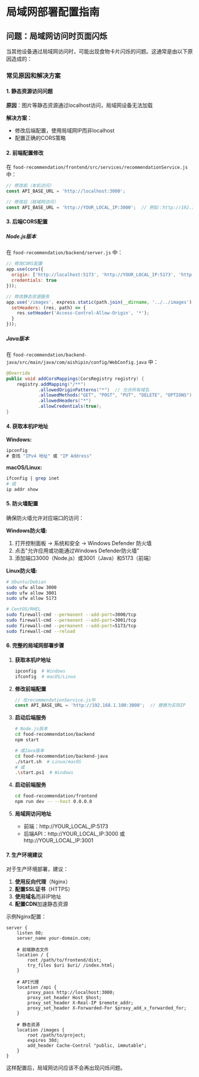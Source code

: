 # 局域网部署配置指南

## 问题：局域网访问时页面闪烁

当其他设备通过局域网访问时，可能出现食物卡片闪烁的问题。这通常是由以下原因造成的：

### 常见原因和解决方案

#### 1. 静态资源访问问题

**原因**：图片等静态资源通过localhost访问，局域网设备无法加载

**解决方案**：
- 修改后端配置，使用局域网IP而非localhost
- 配置正确的CORS策略

#### 2. 前端配置修改

在 `food-recommendation/frontend/src/services/recommendationService.js` 中：

```javascript
// 修改前（本机访问）
const API_BASE_URL = 'http://localhost:3000';

// 修改后（局域网访问）
const API_BASE_URL = 'http://YOUR_LOCAL_IP:3000';  // 例如：http://192.168.1.100:3000
```

#### 3. 后端CORS配置

##### Node.js版本
在 `food-recommendation/backend/server.js` 中：

```javascript
// 修改CORS配置
app.use(cors({
  origin: ['http://localhost:5173', 'http://YOUR_LOCAL_IP:5173', 'http://192.168.1.*'],
  credentials: true
}));

// 修改静态资源服务
app.use('/images', express.static(path.join(__dirname, '../../images'), {
  setHeaders: (res, path) => {
    res.setHeader('Access-Control-Allow-Origin', '*');
  }
}));
```

##### Java版本
在 `food-recommendation/backend-java/src/main/java/com/aishipin/config/WebConfig.java` 中：

```java
@Override
public void addCorsMappings(CorsRegistry registry) {
    registry.addMapping("/**")
            .allowedOriginPatterns("*")  // 允许所有域名
            .allowedMethods("GET", "POST", "PUT", "DELETE", "OPTIONS")
            .allowedHeaders("*")
            .allowCredentials(true);
}
```

#### 4. 获取本机IP地址

**Windows:**
```cmd
ipconfig
# 查找 "IPv4 地址" 或 "IP Address"
```

**macOS/Linux:**
```bash
ifconfig | grep inet
# 或
ip addr show
```

#### 5. 防火墙配置

确保防火墙允许对应端口的访问：

**Windows防火墙:**
1. 打开控制面板 → 系统和安全 → Windows Defender 防火墙
2. 点击"允许应用或功能通过Windows Defender防火墙"
3. 添加端口3000（Node.js）或3001（Java）和5173（前端）

**Linux防火墙:**
```bash
# Ubuntu/Debian
sudo ufw allow 3000
sudo ufw allow 3001
sudo ufw allow 5173

# CentOS/RHEL
sudo firewall-cmd --permanent --add-port=3000/tcp
sudo firewall-cmd --permanent --add-port=3001/tcp
sudo firewall-cmd --permanent --add-port=5173/tcp
sudo firewall-cmd --reload
```

#### 6. 完整的局域网部署步骤

1. **获取本机IP地址**
   ```bash
   ipconfig  # Windows
   ifconfig  # macOS/Linux
   ```

2. **修改前端配置**
   ```javascript
   // 在recommendationService.js中
   const API_BASE_URL = 'http://192.168.1.100:3000';  // 替换为实际IP
   ```

3. **启动后端服务**
   ```bash
   # Node.js版本
   cd food-recommendation/backend
   npm start
   
   # 或Java版本
   cd food-recommendation/backend-java
   ./start.sh  # Linux/macOS
   # 或
   .\start.ps1  # Windows
   ```

4. **启动前端服务**
   ```bash
   cd food-recommendation/frontend
   npm run dev -- --host 0.0.0.0
   ```

5. **局域网访问地址**
   - 前端：http://YOUR_LOCAL_IP:5173
   - 后端API：http://YOUR_LOCAL_IP:3000 或 http://YOUR_LOCAL_IP:3001

#### 7. 生产环境建议

对于生产环境部署，建议：

1. **使用反向代理**（Nginx）
2. **配置SSL证书**（HTTPS）
3. **使用域名**而非IP地址
4. **配置CDN**加速静态资源

示例Nginx配置：
```nginx
server {
    listen 80;
    server_name your-domain.com;
    
    # 前端静态文件
    location / {
        root /path/to/frontend/dist;
        try_files $uri $uri/ /index.html;
    }
    
    # API代理
    location /api {
        proxy_pass http://localhost:3000;
        proxy_set_header Host $host;
        proxy_set_header X-Real-IP $remote_addr;
        proxy_set_header X-Forwarded-For $proxy_add_x_forwarded_for;
    }
    
    # 静态资源
    location /images {
        root /path/to/project;
        expires 30d;
        add_header Cache-Control "public, immutable";
    }
}
```

这样配置后，局域网访问应该不会再出现闪烁问题。
